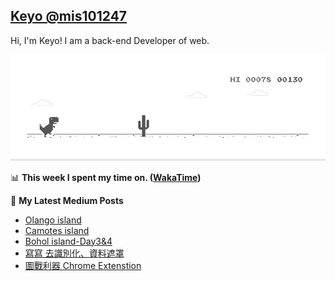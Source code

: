 ## [Keyo @mis101247](https://github.com/mis101247/mis101247.github.io)

Hi, I'm Keyo! I am a back-end Developer of web. 


![image](https://github.com/mis101247/mis101247/blob/master/dino.gif)

📊 **This week I spent my time on. ([WakaTime](https://wakatime.com/@66242878-3a41-446c-852d-cafde411a834))**
<!--START_SECTION:waka-->
<!--END_SECTION:waka-->

📕 **My Latest Medium Posts**

<!-- BLOG-POST-LIST:START -->
- [Olango island](https://medium.com/@814007/olango-island-d0f1b6fbd107?source=rss-1d2d8876197b------2)
- [Camotes island](https://medium.com/mis101247/camotes-island-3ab5d3f8de0c?source=rss-1d2d8876197b------2)
- [Bohol island-Day3&4](https://medium.com/mis101247/bohol-island-day3-4-e74223ad4464?source=rss-1d2d8876197b------2)
- [寫寫 去識別化、資料遮罩](https://medium.com/@814007/%E5%AF%AB%E5%AF%AB-%E5%8E%BB%E8%AD%98%E5%88%A5%E5%8C%96-%E8%B3%87%E6%96%99%E9%81%AE%E7%BD%A9-c6f3ba1c12c2?source=rss-1d2d8876197b------2)
- [圖戰利器 Chrome Extenstion](https://medium.com/mis101247/%E5%9C%96%E6%88%B0%E5%88%A9%E5%99%A8-chrome-extenstion-7a607df2b77e?source=rss-1d2d8876197b------2)
<!-- BLOG-POST-LIST:END -->
